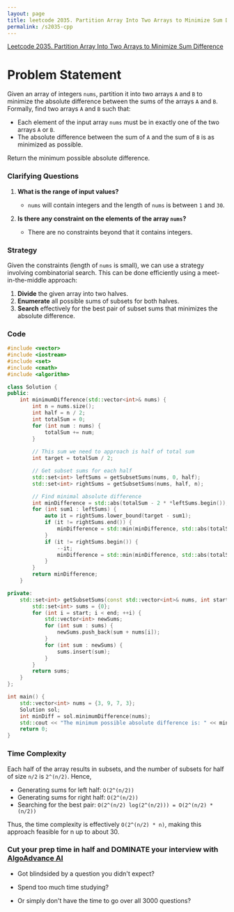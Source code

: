```yaml
---
layout: page
title: leetcode 2035. Partition Array Into Two Arrays to Minimize Sum Difference
permalink: /s2035-cpp
---
```

[Leetcode 2035. Partition Array Into Two Arrays to Minimize Sum Difference](https://algoadvance.github.io/algoadvance/l2035)
# Problem Statement
Given an array of integers `nums`, partition it into two arrays `A` and `B` to minimize the absolute difference between the sums of the arrays `A` and `B`. Formally, find two arrays `A` and `B` such that:

- Each element of the input array `nums` must be in exactly one of the two arrays `A` or `B`.
- The absolute difference between the sum of `A` and the sum of `B` is as minimized as possible.

Return the minimum possible absolute difference.

### Clarifying Questions
1. **What is the range of input values?**
   - `nums` will contain integers and the length of `nums` is between `1` and `30`.

2. **Is there any constraint on the elements of the array `nums`?**
   - There are no constraints beyond that it contains integers.

### Strategy
Given the constraints (length of `nums` is small), we can use a strategy involving combinatorial search. This can be done efficiently using a meet-in-the-middle approach:

1. **Divide** the given array into two halves.
2. **Enumerate** all possible sums of subsets for both halves.
3. **Search** effectively for the best pair of subset sums that minimizes the absolute difference.

### Code
```cpp
#include <vector>
#include <iostream>
#include <set>
#include <cmath>
#include <algorithm>

class Solution {
public:
    int minimumDifference(std::vector<int>& nums) {
        int n = nums.size();
        int half = n / 2;
        int totalSum = 0;
        for (int num : nums) {
            totalSum += num;
        }
        
        // This sum we need to approach is half of total sum
        int target = totalSum / 2;

        // Get subset sums for each half
        std::set<int> leftSums = getSubsetSums(nums, 0, half);
        std::set<int> rightSums = getSubsetSums(nums, half, n);

        // Find minimal absolute difference
        int minDifference = std::abs(totalSum - 2 * *leftSums.begin());
        for (int sum1 : leftSums) {
            auto it = rightSums.lower_bound(target - sum1);
            if (it != rightSums.end()) {
                minDifference = std::min(minDifference, std::abs(totalSum - 2 * (sum1 + *it)));
            }
            if (it != rightSums.begin()) {
                --it;
                minDifference = std::min(minDifference, std::abs(totalSum - 2 * (sum1 + *it)));
            }
        }
        return minDifference;
    }

private:
    std::set<int> getSubsetSums(const std::vector<int>& nums, int start, int end) {
        std::set<int> sums = {0};
        for (int i = start; i < end; ++i) {
            std::vector<int> newSums;
            for (int sum : sums) {
                newSums.push_back(sum + nums[i]);
            }
            for (int sum : newSums) {
                sums.insert(sum);
            }
        }
        return sums;
    }
};

int main() {
    std::vector<int> nums = {3, 9, 7, 3};
    Solution sol;
    int minDiff = sol.minimumDifference(nums);
    std::cout << "The minimum possible absolute difference is: " << minDiff << std::endl;
    return 0;
}
```

### Time Complexity
Each half of the array results in subsets, and the number of subsets for half of size `n/2` is `2^(n/2)`. Hence,

- Generating sums for left half: `O(2^(n/2))`
- Generating sums for right half: `O(2^(n/2))`
- Searching for the best pair: `O(2^(n/2) log(2^(n/2))) = O(2^(n/2) * (n/2))`

Thus, the time complexity is effectively `O(2^(n/2) * n)`, making this approach feasible for n up to about 30.


### Cut your prep time in half and DOMINATE your interview with [AlgoAdvance AI](https://algoAdvance.com)

- Got blindsided by a question you didn't expect?

- Spend too much time studying?

- Or simply don't have the time to go over all 3000 questions?

